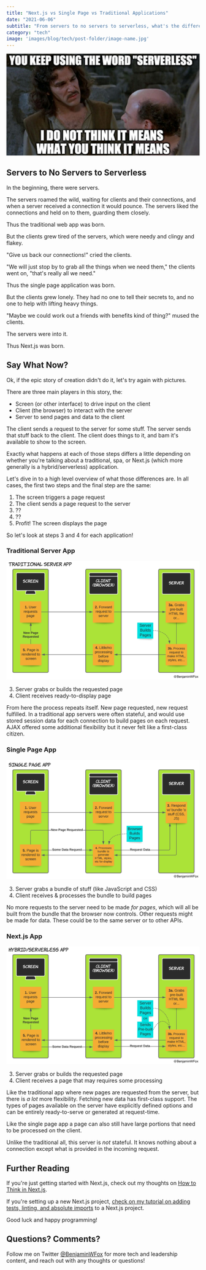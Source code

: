```yaml
---
title: "Next.js vs Single Page vs Traditional Applications"
date: "2021-06-06"
subtitle: "From servers to no servers to serverless, what's the difference? Come for the intro and stay for the diagrams."
category: "tech"
image: 'images/blog/tech/post-folder/image-name.jpg'
---
```


![Initial image used as anchor for article](/public/images/blog/tech/server-no-server-serverless-apps/princess-bride-serverless-meme.jpg)

## Servers to No Servers to Serverless

In the beginning, there were servers.

The servers roamed the wild, waiting for clients and their connections, and when a server received a connection it would pounce. The servers liked the connections and held on to them, guarding them closely.

Thus the traditional web app was born.

But the clients grew tired of the servers, which were needy and clingy and flakey.

"Give us back our connections!" cried the clients.

"We will just stop by to grab all the things when we need them," the clients went on, "that's really all we need."

Thus the single page application was born.

But the clients grew lonely. They had no one to tell their secrets to, and no one to help with lifting heavy things.

"Maybe we could work out a friends with benefits kind of thing?" mused the clients.

The servers were into it.

Thus Next.js was born.

## Say What Now?

Ok, if the epic story of creation didn't do it, let's try again with pictures.

There are three main players in this story, the:
- Screen (or other interface) to drive input on the client
- Client (the browser) to interact with the server
- Server to send pages and data to the client

The client sends a request to the server for some stuff. The server sends that stuff back to the client. The client does things to it, and bam it's available to show to the screen.

Exactly what happens at each of those steps differs a little depending on whether you're talking about a traditional, spa, or Next.js (which more generally is a hybrid/serverless) application.

Let's dive in to a high level overview of what those differences are. In all cases, the first two steps and the final step are the same:

1. The screen triggers a page request
2. The client sends a page request to the server
3. ??
4. ??
5. Profit! The screen displays the page

So let's look at steps 3 and 4 for each application!

### Traditional Server App

![traditional app flow diagram](/public/images/blog/tech/server-no-server-serverless-apps/traditional-app.jpg)

3. Server grabs or builds the requested page
4. Client receives ready-to-display page

From here the process repeats itself. New page requested, new request fulfilled. In a traditional app servers were often stateful, and would use stored session data for each connection to build pages on each request. AJAX offered some additional flexibility but it never felt like a first-class citizen.

### Single Page App

![single page app flow diagram](/public/images/blog/tech/server-no-server-serverless-apps/single-page-app.jpg)

3. Server grabs a bundle of stuff (like JavaScript and CSS)
4. Client receives & processes the bundle to build pages

No more requests to the server need to be made *for pages*, which will all be built from the bundle that the browser now controls. Other requests might be made for data. These could be to the same server or to other APIs.

### Next.js App

![Next.js hybrid serverless app flow diagram](/public/images/blog/tech/server-no-server-serverless-apps/hybrid-serverless-app.jpg)

3. Server grabs or builds the requested page
4. Client receives a page that may requires some processing

Like the traditional app where new pages are requested from the server, but there is *a lot* more flexibility. Fetching new data has first-class support. The types of pages available on the server have explicitly defined options and can be entirely ready-to-serve or generated at request-time.

Like the single page app a page can also still have large portions that need to be processed on the client.

Unlike the traditional all, this server is *not* stateful. It knows nothing about a connection except what is provided in the incoming request.

## Further Reading

If you're just getting started with Next.js, check out my thoughts on [How to Think in Next.js]().

If you're setting up a new Next.js project, [check on my tutorial on adding tests, linting, and absolute imports](https://benjaminwfox.com/blog/tech/nextjs-setup-config-testing-linting-absolute-imports) to a Next.js project.

Good luck and happy programming!

## Questions? Comments?

Follow me on Twitter [@BenjaminWFox](https://twitter.com/BenjaminWFox) for more tech and leadership content, and reach out with any thoughts or questions!
